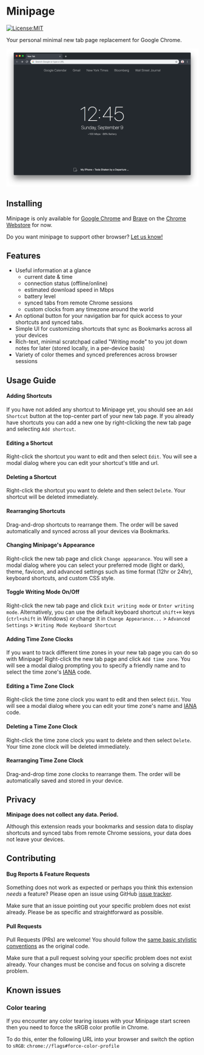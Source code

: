 # Minipage

[![License:MIT](https://img.shields.io/badge/license-MIT-blue.svg?style=flat-square)](http://opensource.org/licenses/MIT)

Your personal minimal new tab page replacement for Google Chrome.

![Minipage Screenshot](/docs/screenshot@2x.png)

## Installing

Minipage is only available for [Google Chrome](https://chrome.google.com) and [Brave](https://brave.com) on the [Chrome Webstore](https://chrome.google.com/webstore/detail/minipage/fanglmholkgdapjcfohfhnofcacjiodl) for now. 

Do you want minipage to support other browser? [Let us know!](https://github.com/surajmandalcell/minipage/issues/new?assignees=&labels=platform+support&template=browser-support.md&title=)

## Features

* Useful information at a glance
  * current date & time
  * connection status (offline/online)
  * estimated download speed in Mbps
  * battery level
  * synced tabs from remote Chrome sessions
  * custom clocks from any timezone around the world
* An optional button for your navigation bar for quick access to your shortcuts and synced tabs.
* Simple UI for customizing shortcuts that sync as Bookmarks across all your devices
* Rich-text, minimal scratchpad called "Writing mode" to you jot down notes for later (stored locally, in a per-device basis)
* Variety of color themes and synced preferences across browser sessions

## Usage Guide

#### Adding Shortcuts

If you have not added any shortcut to Minipage yet, you should see an `Add Shortcut` button at the top-center part of your new tab page. If you already have shortcuts you can add a new one by right-clicking the new tab page and selecting `Add shortcut`.

#### Editing a Shortcut

Right-click the shortcut you want to edit and then select `Edit`. You will see a modal dialog where you can edit your shortcut's title and url.

#### Deleting a Shortcut

Right-click the shortcut you want to delete and then select `Delete`. Your shortcut will be deleted immediately.

#### Rearranging Shortcuts

Drag-and-drop shortcuts to rearrange them. The order will be saved automatically and synced across all your devices via Bookmarks.

#### Changing Minipage's Appearance

Right-click the new tab page and click `Change appearance`. You will see a modal dialog where you can select your preferred mode (light or dark), theme, favicon, and advanced settings such as time format (12hr or 24hr), keyboard shortcuts, and custom CSS style.

#### Toggle Writing Mode On/Off

Right-click the new tab page and click `Exit writing mode` or `Enter writing mode`. Alternatively, you can use the default keyboard shortcut `shift+⌘` keys (`ctrl+shift` in Windows) or change it in `Change Appearance...` > `Advanced Settings` > `Writing Mode Keyboard Shortcut`

#### Adding Time Zone Clocks

If you want to track different time zones in your new tab page you can do so with Minipage! Right-click the new tab page and click `Add time zone`. You will see a modal dialog prompting you to specify a friendly name and to select the time zone's [IANA](https://en.wikipedia.org/wiki/List_of_tz_database_time_zones) code.

#### Editing a Time Zone Clock

Right-click the time zone clock you want to edit and then select `Edit`. You will see a modal dialog where you can edit your time zone's name and [IANA](https://en.wikipedia.org/wiki/List_of_tz_database_time_zones) code.

#### Deleting a Time Zone Clock

Right-click the time zone clock you want to delete and then select `Delete`. Your time zone clock will be deleted immediately.

#### Rearranging Time Zone Clock

Drag-and-drop time zone clocks to rearrange them. The order will be automatically saved and stored in your device.

## Privacy

**Minipage does not collect any data. Period.**

Although this extension reads your bookmarks and session data to display shortcuts and synced tabs from remote Chrome sessions, your data does not leave your devices. 

## Contributing

#### Bug Reports & Feature Requests

Something does not work as expected or perhaps you think this extension _needs_ a feature? Please open an issue using GitHub [issue tracker](https://github.com/surajmandalcell/minipage/issues/new/choose). 

Make sure that an issue pointing out your specific problem does not exist already. Please be as specific and straightforward as possible.

#### Pull Requests

Pull Requests (PRs) are welcome! You should follow the [same basic stylistic conventions](http://standardjs.com/rules.html) as the original code. 

Make sure that a pull request solving your specific problem does not exist already. Your changes must be concise and focus on solving a discrete problem.

## Known issues

### Color tearing

If you encounter any color tearing issues with your Minipage start screen then you need to force the sRGB color profile in Chrome.

To do this, enter the following URL into your browser and switch the option to `sRGB`:
`chrome://flags#force-color-profile`
